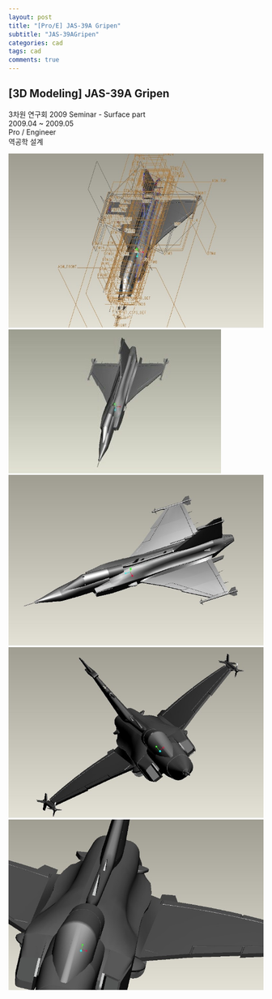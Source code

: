 ```yaml
---
layout: post
title: "[Pro/E] JAS-39A Gripen"
subtitle: "JAS-39AGripen"
categories: cad
tags: cad
comments: true
---
```


## [3D Modeling] JAS-39A Gripen
3차원 연구회 2009 Seminar - Surface part<br>
2009.04 ~ 2009.05<br>
Pro / Engineer<br>
역공학 설계<br>

![Alt text](https://github.com/JeongJaeyoung0/JeongJaeyoung0.github.io/blob/master/assets/img/cad/JAS-39A_Gripen_(1).JPG?raw=true)
![Alt text](https://github.com/JeongJaeyoung0/JeongJaeyoung0.github.io/blob/master/assets/img/cad/JAS-39A_Gripen_(2).JPG?raw=true)
![Alt text](https://github.com/JeongJaeyoung0/JeongJaeyoung0.github.io/blob/master/assets/img/cad/JAS-39A_Gripen_(3).JPG?raw=true)
![Alt text](https://github.com/JeongJaeyoung0/JeongJaeyoung0.github.io/blob/master/assets/img/cad/JAS-39A_Gripen_(4).JPG?raw=true)
![Alt text](https://github.com/JeongJaeyoung0/JeongJaeyoung0.github.io/blob/master/assets/img/cad/JAS-39A_Gripen_(5).JPG?raw=true)